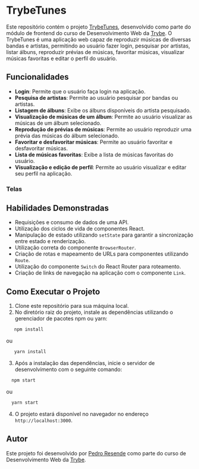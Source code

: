 # TrybeTunes

Este repositório contém o projeto [TrybeTunes](https://pedroluizresende.github.io/trybetunes/), desenvolvido como parte do módulo de frontend do curso de Desenvolvimento Web da [Trybe](https://www.betrybe.com/). O TrybeTunes é uma aplicação web capaz de reproduzir músicas de diversas bandas e artistas, permitindo ao usuário fazer login, pesquisar por artistas, listar álbuns, reproduzir prévias de músicas, favoritar músicas, visualizar músicas favoritas e editar o perfil do usuário.

## Funcionalidades

- **Login**: Permite que o usuário faça login na aplicação.
- **Pesquisa de artistas**: Permite ao usuário pesquisar por bandas ou artistas.
- **Listagem de álbuns**: Exibe os álbuns disponíveis do artista pesquisado.
- **Visualização de músicas de um álbum**: Permite ao usuário visualizar as músicas de um álbum selecionado.
- **Reprodução de prévias de músicas**: Permite ao usuário reproduzir uma prévia das músicas do álbum selecionado.
- **Favoritar e desfavoritar músicas**: Permite ao usuário favoritar e desfavoritar músicas.
- **Lista de músicas favoritas**: Exibe a lista de músicas favoritas do usuário.
- **Visualização e edição de perfil**: Permite ao usuário visualizar e editar seu perfil na aplicação.

### Telas





## Habilidades Demonstradas

- Requisições e consumo de dados de uma API.
- Utilização dos ciclos de vida de componentes React.
- Manipulação de estado utilizando `setState` para garantir a sincronização entre estado e renderização.
- Utilização correta do componente `BrowserRouter`.
- Criação de rotas e mapeamento de URLs para componentes utilizando `Route`.
- Utilização do componente `Switch` do React Router para roteamento.
- Criação de links de navegação na aplicação com o componente `Link`.

## Como Executar o Projeto

1. Clone este repositório para sua máquina local.
2. No diretório raiz do projeto, instale as dependências utilizando o gerenciador de pacotes npm ou yarn:
```bash
   npm install
```
ou

```bash
   yarn install
```
3. Após a instalação das dependências, inicie o servidor de desenvolvimento com o seguinte comando:
```bash
  npm start
```
ou
```bash
  yarn start
```
4. O projeto estará disponível no navegador no endereço `http://localhost:3000`.

## Autor

Este projeto foi desenvolvido por [Pedro Resende](https://github.com/pedroluizresende) como parte do curso de Desenvolvimento Web da [Trybe](https://www.betrybe.com/).
